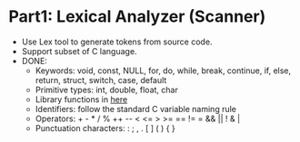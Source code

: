 # Part1: Lexical Analyzer (Scanner)

- Use Lex tool to generate tokens from source code.
- Support subset of C language.
- DONE:
  - Keywords: void, const, NULL, for, do, while, break, continue, if, else, return, struct, switch, case, default
  - Primitive types: int, double, float, char
  - Library functions in [here](https://www.tutorialspoint.com/c_standard_library/stdio_h.htm)
  - Identifiers: follow the standard C variable naming rule
  - Operators: + - * / % ++ -- < <= > >= == != = && || ! & |
  - Punctuation characters: : ; , . [ ] ( ) { }

